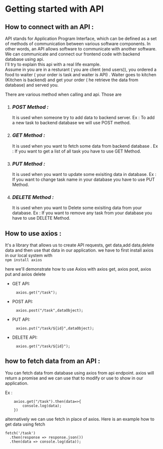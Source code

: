 # **Getting started with API**

## **How to connect with an API :**

   <!-- <p> -->

API stands for Application Program Interface, which can be defined as a set of methods of communication between various software components. In other words, an API allows software to communicate with another software.
We can communicate and connect our frontend code with backend database using api.
</br>
I'll try to explain this api with a real life example.
</br>
Assume in you are in a resturant ( you are client (end users)), you ordered a food to waiter ( your order is task and waiter is API) . Waiter goes to kitchen (Kitchen is backend) and get your order ( he retrieve the data from database) and served you.

There are various method when calling and api. Those are </br>

1.  ### _POST Method :_

    It is used when someone try to add data to backend server. Ex : To add a new task to backend database we will use POST method.

2.  ### _GET Method :_

    It is used when you want to fetch some data from backend database . Ex : If you want to get a list of all task you have to use GET Method.

3.  ### _PUT Method :_

    It is used when you want to update some exisiting data in database. Ex : If you want to change task name in your database you have to use PUT Method.

4.  ### _DELETE Method :_
    It is used when you want to Delete some exisiting data from your database. Ex : If you want to remove any task from your database you have to use DELETE Method.

## **How to use axios :**

It's a library that allows us to create API requests, get data,add data,delete data and then use that data in our application.
we have to first install axios in our local system with </br>
`npm install axios`

here we'll demonstrate how to use Axios with axios get, axios post, axios put and axios delete

- GET API:

```
     axios.get("/task");

```

- POST API:

```
     axios.post("/task",dataObject);

```

- PUT API:

```
     axios.put("/task/${id}",dataObject);

```

- DELETE API:

```
     axios.get("/task/${id}");

```

## **how to fetch data from an API :**

You can fetch data from database using axios from api endpoint.
axios will return a promise and we can use that to modify or use to show in our application.

Ex :

```
    axios.get("/task").then(data=>{
        console.log(data);
    })
```

alternatively we can use fetch in place of axios. Here is an example how to get data using fetch

```
fetch('/task')
  .then(response => response.json())
  .then(data => console.log(data));
```
